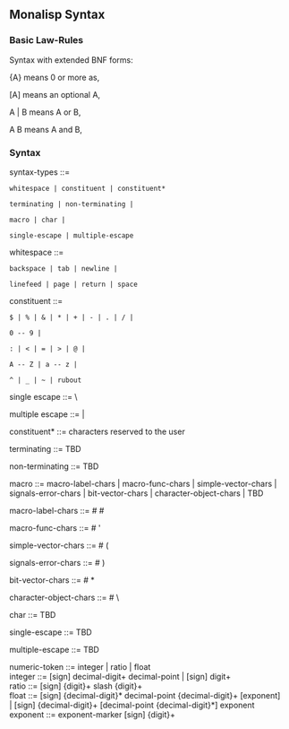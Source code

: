 

## Monalisp Syntax

### Basic Law-Rules

Syntax with extended BNF forms:

{A} means 0 or more as,

[A] means an optional A,

A | B  means A or B,

A B means A and B,




### Syntax

syntax-types ::= 

	whitespace | constituent | constituent*
	
	terminating | non-terminating |
	 
	macro | char | 
	
	single-escape | multiple-escape
	
						
whitespace ::=

	backspace | tab | newline | 
	
	linefeed | page | return | space
	
constituent ::=

	$ | % | & | * | + | - | . | / |
	
	0 -- 9 |
	
	: | < | = | > | @ | 
	
	A -- Z | a -- z |
	
	^ | _ | ~ | rubout
	
single escape ::= \

multiple escape ::= |

constituent* ::= characters reserved to the user

terminating ::= TBD

non-terminating ::= TBD

macro ::=
	macro-label-chars | 
	macro-func-chars |
	simple-vector-chars |
	signals-error-chars |
	bit-vector-chars |
	character-object-chars |
	TBD 
	
macro-label-chars ::= # #

macro-func-chars  ::= # '

simple-vector-chars ::= # (

signals-error-chars ::= # )

bit-vector-chars ::= # *

character-object-chars ::= # \

char ::= TBD

single-escape ::= TBD

multiple-escape ::= TBD


 
numeric-token  ::=  integer |
				   ratio   |
				   float       
integer        ::=  [sign]
				   decimal-digit+
				   decimal-point |
				   [sign]
				   digit+      
ratio          ::=  [sign]
				   {digit}+
				   slash
				   {digit}+    
float          ::=  [sign]
				   {decimal-digit}*
				   decimal-point
				   {decimal-digit}+
				   [exponent]  
                    | 
				   [sign]
				   {decimal-digit}+
				   [decimal-point
					   {decimal-digit}*]
				   exponent    
exponent       ::=  exponent-marker
				   [sign]
				   {digit}+   
				   
				   



	

